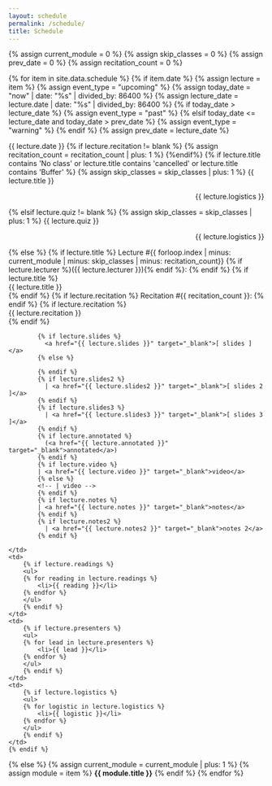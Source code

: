 ```yaml
---
layout: schedule
permalink: /schedule/
title: Schedule
---
```


{% assign current_module = 0 %}
{% assign skip_classes = 0 %}
{% assign prev_date = 0 %}
{% assign recitation_count = 0 %}

{% for item in site.data.schedule %}
{% if item.date %}
{% assign lecture = item %}
{% assign event_type = "upcoming" %}
{% assign today_date = "now" | date: "%s" | divided_by: 86400 %}
{% assign lecture_date = lecture.date | date: "%s" | divided_by: 86400 %}
{% if today_date > lecture_date %}
{% assign event_type = "past" %}
{% elsif today_date <= lecture_date and today_date > prev_date %}
{% assign event_type = "warning" %}
{% endif %}
{% assign prev_date = lecture_date %}

<tr class="{{ event_type }}">
    <th scope="row">{{ lecture.date }}</th>
    {% if lecture.recitation != blank %} 
    {% assign recitation_count = recitation_count | plus: 1 %}
    {%endif%}
    {% if lecture.title contains 'No class' or lecture.title contains 'cancelled' or lecture.title contains 'Buffer' %}
        {% assign skip_classes = skip_classes | plus: 1 %}
        <td colspan="4" align="center">{{ lecture.title }}<p align="right">{{ lecture.logistics }}</p></td>
    {% elsif lecture.quiz != blank %}
        {% assign skip_classes = skip_classes | plus: 1 %}
        <td colspan="4" align="center">{{ lecture.quiz }}<p align="right">{{ lecture.logistics }}</p></td>
    {% else %}
    <td>
        {% if lecture.title %}
            Lecture #{{ forloop.index | minus: current_module | minus: skip_classes | minus: recitation_count}}
            {% if lecture.lecturer %}({{ lecture.lecturer }}){% endif %}:
        {% endif %}
        {% if lecture.title %}
            <br />{{ lecture.title }}<br />
        {% endif %}
        {% if lecture.recitation %}
            Recitation #{{ recitation_count }}:
        {% endif %}
        {% if lecture.recitation %}
            <br />{{ lecture.recitation }}<br />
        {% endif %}
        
            {% if lecture.slides %}
              <a href="{{ lecture.slides }}" target="_blank">[ slides ]</a>
            {% else %}
              
            {% endif %}
            {% if lecture.slides2 %}
              | <a href="{{ lecture.slides2 }}" target="_blank">[ slides 2 ]</a>
            {% endif %}
            {% if lecture.slides3 %}
              | <a href="{{ lecture.slides3 }}" target="_blank">[ slides 3 ]</a>
            {% endif %}
            {% if lecture.annotated %}
              (<a href="{{ lecture.annotated }}" target="_blank">annotated</a>)
            {% endif %}
            {% if lecture.video %}
            | <a href="{{ lecture.video }}" target="_blank">video</a>
            {% else %}
            <!-- | video -->
            {% endif %}
            {% if lecture.notes %}
            | <a href="{{ lecture.notes }}" target="_blank">notes</a>
            {% endif %}
            {% if lecture.notes2 %}
              | <a href="{{ lecture.notes2 }}" target="_blank">notes 2</a>
            {% endif %}
        
    </td>
    <td>
        {% if lecture.readings %}
        <ul>
        {% for reading in lecture.readings %}
            <li>{{ reading }}</li>
        {% endfor %}
        </ul>
        {% endif %}
    </td>
    <td>
        {% if lecture.presenters %}
        <ul>
        {% for lead in lecture.presenters %}
            <li>{{ lead }}</li>
        {% endfor %}
        </ul>
        {% endif %}
    </td>
    <td>
        {% if lecture.logistics %}
        <ul>
        {% for logistic in lecture.logistics %}
            <li>{{ logistic }}</li>
        {% endfor %}
        </ul>
        {% endif %}
    </td>
    {% endif %}
</tr>
{% else %}
{% assign current_module = current_module | plus: 1 %}
{% assign module = item %}
<tr class="info">
    <td colspan="5" align="center"><strong>{{ module.title }}</strong></td>
</tr>
{% endif %}
{% endfor %}
